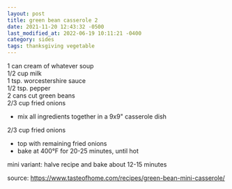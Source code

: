 ```yaml
---
layout: post
title: green bean casserole 2
date: 2021-11-20 12:43:32 -0500
last_modified_at: 2022-06-19 10:11:21 -0400
category: sides
tags: thanksgiving vegetable
---
```


1 can cream of whatever soup  
1/2 cup milk  
1 tsp. worcestershire sauce  
1/2 tsp. pepper  
2 cans cut green beans  
2/3 cup fried onions  
* mix all ingredients together in a 9x9" casserole dish

2/3 cup fried onions  
* top with remaining fried onions
* bake at 400°F for 20-25 minutes, until hot

mini variant: halve recipe and bake about 12-15 minutes

source: <https://www.tasteofhome.com/recipes/green-bean-mini-casserole/>
